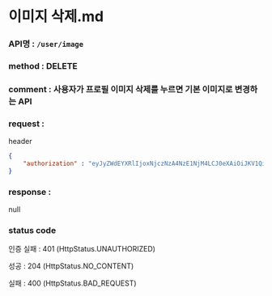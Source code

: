 # 이미지 삭제.md
### API명 : `/user/image`

### method : DELETE

### comment : 사용자가 프로필 이미지 삭제를 누르면 기본 이미지로 변경하는 API

### request :

header
~~~json
{
    "authorization" : "eyJyZWdEYXRlIjoxNjczNzA4NzE1NjM4LCJ0eXAiOiJKV1QiLCJhbGciOiJIUzM4NCJ9.eyJ1c2VyTnVtIjoxLCJuaWNrTmFtZSI6IuyghOq1reuFuOyYiOyekOuekSIsImxvZ2luVGltZSI6IjIwMjMtMDEtMTUgMDA6MDU6MTUiLCJleHAiOjE3MDUyNDQ3MTV9.ZKuwrIUjDV8l44QzGgt-Uub6c1u8o68nYYWIkRfXVbidtBNVkpAanQ7FU2TS3qsS"
}
~~~

### response :
null

### status code
인증 실패 : 401 (HttpStatus.UNAUTHORIZED)

성공 : 204 (HttpStatus.NO_CONTENT)

실패 : 400 (HttpStatus.BAD_REQUEST)